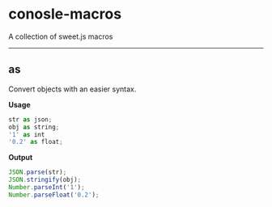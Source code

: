 # conosle-macros

A collection of sweet.js macros

---

## as
Convert objects with an easier syntax.

**Usage**

``` javascript
str as json;
obj as string;
'1' as int
'0.2' as float;
```

**Output**

``` javascript
JSON.parse(str);
JSON.stringify(obj);
Number.parseInt('1');
Number.parseFloat('0.2');
```